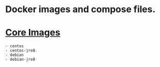 # Docker images and compose files.

# [Core Images](./images/docs/core/README.md)
    - centos
    - centos-jre8
    - debian
    - debian-jre8


